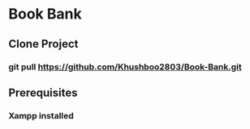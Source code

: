# Book Bank

## Clone Project 
### git pull https://github.com/Khushboo2803/Book-Bank.git

## Prerequisites
### Xampp installed
